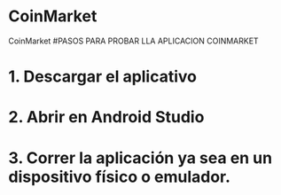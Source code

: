 # CoinMarket
CoinMarket
#PASOS PARA PROBAR LLA APLICACION COINMARKET
# 1. Descargar el aplicativo
# 2. Abrir en Android Studio
# 3. Correr la aplicación ya sea en un dispositivo físico o emulador.
